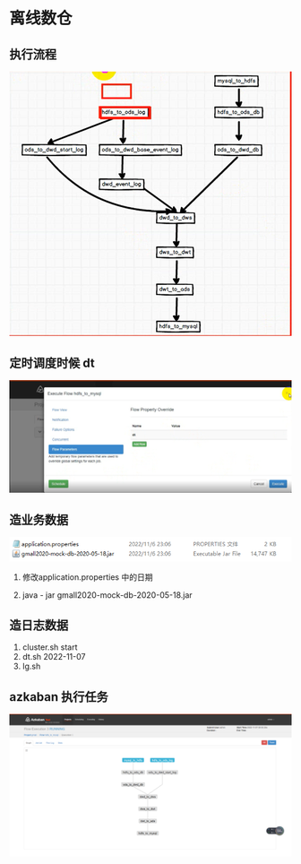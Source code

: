 # 离线数仓

## 执行流程

![image-20221106224424476](images/image-20221106224424476.png)

## 定时调度时候 dt

![image-20221106230120628](images/image-20221106230120628.png)

## 造业务数据

![image-20221106230645925](images/image-20221106230645925.png)

1. 修改application.properties 中的日期

2. java - jar gmall2020-mock-db-2020-05-18.jar

## 造日志数据

1. cluster.sh start
2. dt.sh 2022-11-07
3. lg.sh

## azkaban 执行任务

![image-20221106231410968](images/image-20221106231410968.png)
